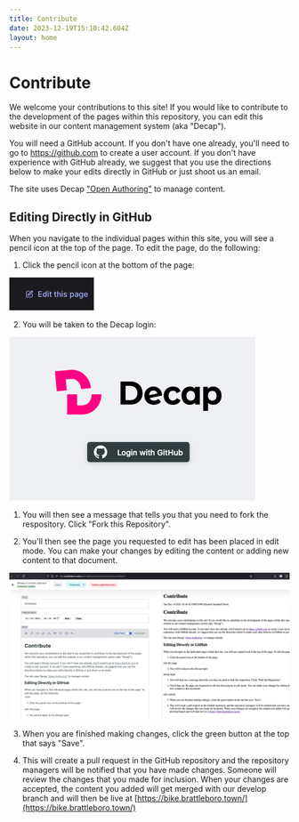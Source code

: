 ```yaml
---
title: Contribute
date: 2023-12-19T15:10:42.604Z
layout: home
---
```

# Contribute

We welcome your contributions to this site! If you would like to contribute to the development of the pages within this repository, you can edit this website in our content management system (aka "Decap").

You will need a GitHub account. If you don't have one already, you'll need to go to <https://github.com> to create a user account. If you don't have experience with GitHub already, we suggest that you use the directions below to make your edits directly in GitHub or just shoot us an email.

The site uses Decap ["Open Authoring"](https://decapcms.org/docs/open-authoring/) to manage content.

## Editing Directly in GitHub

When you navigate to the individual pages within this site, you will see a pencil icon at the top of the page. To edit the page, do the following:
<br/>

1. Click the pencil icon at the bottom of the page:

![edit this page](edit_this_page.png)

2. You will be taken to the Decap login:

![decap login](decap_login.png)

1. You will then see a message that tells you that you need to fork the respository. Click "Fork this Repository".

2. You'll then see the page you requested to edit has been placed in edit mode. You can make your changes by editing the content or adding new content to that document.

![edit content](edit_content.png)

3. When you are finished making changes, click the green button at the top that says "Save".

4. This will create a pull request in the GitHub repository and the repository managers will be notified that you have made changes. Someone will review the changes that you made for inclusion. When your changes are accepted, the content you added will get merged with our develop branch and will then be live at [https://bike.brattleboro.town/](https://bike.brattleboro.town/)
